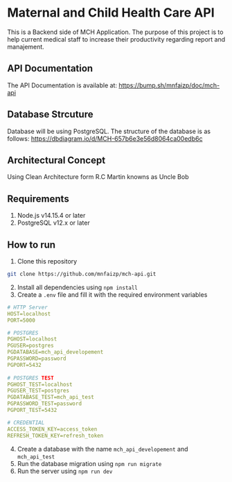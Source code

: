 # Maternal and Child Health Care API
This is a Backend side of MCH Application. 
The purpose of this project is to help current medical staff to increase their productivity regarding report and manajement.

## API Documentation
The API Documentation is available at: https://bump.sh/mnfaizp/doc/mch-api

## Database Strcuture
Database will be using PostgreSQL. The structure of the database is as follows: https://dbdiagram.io/d/MCH-657b6e3e56d8064ca00edb6c

## Architectural Concept
Using Clean Architecture form R.C Martin knowns as Uncle Bob

## Requirements
1. Node.js v14.15.4 or later
2. PostgreSQL v12.x or later

## How to run
1. Clone this repository
```bash
git clone https://github.com/mnfaizp/mch-api.git
```
2. Install all dependencies using `npm install`
3. Create a `.env` file and fill it with the required environment variables
```yml
# HTTP Server
HOST=localhost
PORT=5000

# POSTGRES
PGHOST=localhost
PGUSER=postgres
PGDATABASE=mch_api_developement
PGPASSWORD=password
PGPORT=5432
 
# POSTGRES TEST
PGHOST_TEST=localhost
PGUSER_TEST=postgres
PGDATABASE_TEST=mch_api_test
PGPASSWORD_TEST=password
PGPORT_TEST=5432

# CREDENTIAL
ACCESS_TOKEN_KEY=access_token
REFRESH_TOKEN_KEY=refresh_token
```
4. Create a database with the name `mch_api_developement` and `mch_api_test`
5. Run the database migration using `npm run migrate`
3. Run the server using `npm run dev`